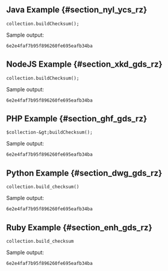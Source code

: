 ---
---

## Java Example {#section_nyl_ycs_rz}

```
collection.buildChecksum(); 

```
Sample output:

```
6e2e4faf7b95f896260fe695eafb34ba 

```
## NodeJS Example {#section_xkd_gds_rz}

```
collection.buildChecksum(); 

```
Sample output:

```
6e2e4faf7b95f896260fe695eafb34ba 

```
## PHP Example {#section_ghf_gds_rz}

```
$collection-&gt;buildChecksum(); 

```
Sample output:

```
6e2e4faf7b95f896260fe695eafb34ba 

```
## Python Example {#section_dwg_gds_rz}

```
collection.build_checksum() 

```
Sample output:

```
6e2e4faf7b95f896260fe695eafb34ba 

```
## Ruby Example {#section_enh_gds_rz}

```
collection.build_checksum
```
Sample output:

```
6e2e4faf7b95f896260fe695eafb34ba 

```

